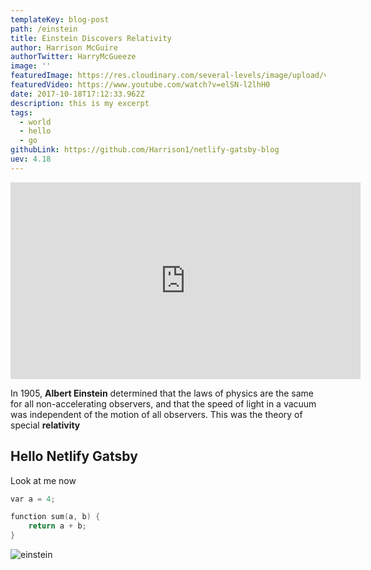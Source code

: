 ```yaml
---
templateKey: blog-post
path: /einstein
title: Einstein Discovers Relativity
author: Harrison McGuire
authorTwitter: HarryMcGueeze
image: ''
featuredImage: https://res.cloudinary.com/several-levels/image/upload/v1510349575/divinity-original-sin_xaih06.jpg
featuredVideo: https://www.youtube.com/watch?v=elSN-l2lhH0
date: 2017-10-18T17:12:33.962Z
description: this is my excerpt
tags:
  - world
  - hello
  - go
githubLink: https://github.com/Harrison1/netlify-gatsby-blog
uev: 4.18
---
```

<iframe width="560" height="315" src="https://www.youtube.com/embed/elSN-l2lhH0" frameborder="0" allowfullscreen></iframe>

In 1905, **Albert Einstein** determined that the laws of physics are the same for all non-accelerating observers, and that the speed of light in a vacuum was independent of the motion of all observers. This was the theory of special **relativity**

## Hello Netlify Gatsby

Look at me now



```cpp
var a = 4;

function sum(a, b) {
    return a + b;
}
```

![einstein](/img/einstein.jpg)
